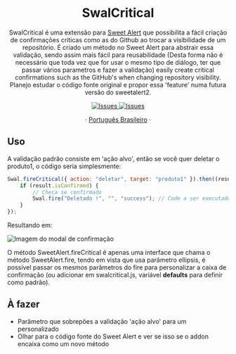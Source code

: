  <h1 align="center">SwalCritical</h1>
  <p align="center">
SwalCritical é uma extensão para <a href="https://github.com/sweetalert2/sweetalert2">Sweet Alert</a> que possibilita a fácil criação de confirmações críticas como as do Github ao trocar a visibilidade de um repositório. É criado um método no Sweet Alert para abstrair essa validação, sendo assim mais fácil para reusabilidade (Desta forma não é necessário que toda vez que for usar o mesmo tipo de diálogo, ter que passar vários parametros e fazer a validação) easily create critical confirmations such as the GitHub's when changing repository visibility. Planejo estudar o código fonte original e propor essa 'feature' numa futura versão do sweetalert2.</p>

  <p align="center">
     <a href="https://github.com/rafaelfaustini/swalCritical/issues">
      <img alt="Issues" src="https://img.shields.io/github/issues/rafaelfaustini/swalCritical?color=f44336" />
    </a>
     <a href="https://github.com/rafaelfaustini/swalCritical/pulls">
      <img alt="Issues" src="https://img.shields.io/github/issues-pr/rafaelfaustini/swalCritical?color=f44336" />
    </a>
  </p>

  <p align="center">
    ·
    <a href="/docs/readme_pt-BR.md">Português Brasileiro</a>
    ·
  </p>

## Uso

A validação padrão consiste em 'ação alvo', então se você quer deletar o produto1, o código seria simplesmente:

```javascript
Swal.fireCritical({ action: "deletar", target: "produto1" }).then((result) => {
	if (result.isConfirmed) {
		// Checa se confirmado
		Swal.fire("Deletado !", "", "success"); // Code a ser executado ao ser confirmado
	}
});
```

Resultando em:

![Imagem do modal de confirmação](https://i.imgur.com/tLe2yn9.jpg)

O método SweetAlert.fireCritical é apenas uma interface que chama o método SweetAlert.fire, tendo em vista que usa parâmetro ellipsis, é possível passar os mesmos parâmetros do fire para personalizar a caixa de confirmação (ou adicionar em swalcritical.js, variável **defaults** para definir como padrão).

## À fazer

- Parâmetro que sobrepões a validação 'ação alvo' para um personalizado
- Olhar para o código fonte do Sweet Alert e ver se isso se o addon encaixa como um novo método
